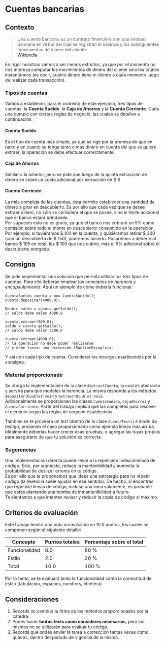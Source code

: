 # Cuentas bancarias

## Contexto
> Una cuenta bancaria es un contrato financiero con una entidad bancaria en virtud del cual se registran el balance y los subsiguientes movimientos de dinero del cliente.  
[Wikipedia](http://es.wikipedia.org/wiki/Cuenta_bancaria)

En rigor nosotros vamos a ser menos estrictos, ya que por el momento no nos interesa computar los movimientos de dinero del cliente sino los totales instantáneos (es decir, cuánto dinero tiene el cliente a cada momento luego de realizar cada transacción).

### Tipos de cuentas
Vamos a establecer, para el contexto de este ejercicio, tres tipos de cuentas: la **Cuenta Sueldo**, la **Caja de Ahorros** y la **Cuenta Corriente**. Cada una cumple con ciertas reglas de negocio, las cuales se detallan a continuación.

#### Cuenta Sueldo
Es el tipo de cuenta más simple, ya que se rige por la premisa de que en tanto y en cuanto se tenga tanto o más dinero en cuenta del que se quiere extraer, la operación se debe efectuar correctamente.

#### Caja de Ahorros
Similar a la anterior, pero se pide que luego de la quinta extracción de dinero se cobre un costo adicional por extracción de $ 6

#### Cuenta Corriente
La más compleja de las cuentas, ésta permite establecer una cantidad de dinero a girar en descubierto. Es por ello que cada vez que se desee extraer dinero, no sólo se considera el que se posee, sino el límite adicional que el banco estará brindando.  
Por supuesto esto no es gratis, ya que el banco nos cobrará un 5% como comisión sobre todo el monto en descubierto consumido en la operación.  
Por ejemplo, si tuviéramos $ 100 en la cuenta, y quisiéramos retirar $ 200 (con un descubierto de $ 150), podremos hacerlo. Pasaremos a deberle al banco $ 105 en total: los $ 100 que nos cubrió, más el 5% adicional sobre el descubierto otorgado.

## Consigna

Se pide implementar una solución que permita utilizar los tres tipos de cuentas. Para ello deberás emplear los conceptos de _herencia_ y _encapsulamiento_.
Aquí un ejemplo de cómo debería funcionar:

    CuentaSueldo cuenta = new CuentaSueldo();
    cuenta.depositar(4000.0);
    
    Double saldo = cuenta.getSaldo();
    // saldo debe valer 4000.0
    
    cuenta.extraer(500.0);
    saldo = cuenta.getSaldo();
    // saldo debe valer 3500.0
    
    cuenta.extraer(4000.0);
    // la operación no debe poder realizarse
    // y debe lanzar una excepción (RuntimeException)

Y así con cada tipo de cuenta. Considerar los recargos establecidos por la consigna.

### Material proporcionado

Se otorga la implementación de la clase `AbstractCuenta`, la cual es abstracta y servirá para que modeles la herencia. La misma responde a los métodos `depositar(Double):void` y `extraer(Double):void`.  
Adicionalmente se proporcionan las clases `CuentaSueldo`, `CajaAhorros` y `CuentaCorriente`. Parte del trabajo implica que las completes para resolver el ejercicio según las reglas de negocio establecidas.

También se te proveerá un *test* (dentro de la clase `CuentaTests`) a modo de testigo, probando el caso proporcionado como ejemplo líneas más arriba. Idealmente deberías hacer crecer esas pruebas, o agregar las tuyas propias para asegurarte de que tu solución es correcta.

### Sugerencias

Una implementación directa puede llevar a la repetición indiscriminada de código. Esto, por supuesto, reduce la mantenibilidad y aumenta la probabilidad de deslizar errores en tu código.  
Es por ello que te proponemos que idees una estrategia para no repetir código (la herencia suele ayudar en ese sentido). De hecho, si encontrás que repetiste líneas de código, incluso una línea sólamente, es probable que estés plantando una bomba de inmantenibilidad a futuro.  
Te alentamos a que intentes revisar y reducir la copia de código al máximo.

## Criterios de evaluación

Este trabajo tendrá una nota normalizada en 10.0 puntos, los cuales se componen según el siguiente detalle:

<table>
 <thead>
 <tr>
  <th>Concepto</th>
  <th>Puntos totales</th>
  <th>Porcentaje sobre el total</th>
 </tr>
 </thead>
 <tr>
  <td>Funcionalidad</td>
  <td>8.0</td>
  <td>80 %</td>
 </tr>
 <tr>
  <td>Estilo</td>
  <td>2.0</td>
  <td>20 %</td>
 </tr>
 <tr>
  <td>Total</td>
  <td>10.0</td>
  <td>100 %</td>
 </tr>
</table>

Por lo tanto, se te evaluará tanto la funcionalidad como la correctitud de estilo (tabulación, espacios, nombres, etcétera).

## Consideraciones

1. Recordá no cambiar la firma de los métodos proporcionados por la cátedra.
2. Podés hacer **tantos tests como consideres necesarios**, pero los mismos no se utilizarán para evaluar tu código.
3. Recordá que podés enviar la tarea a corrección tantas veces como quieras, dentro del período de vigencia de la misma.
